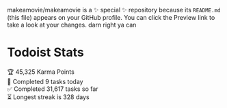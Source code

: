 makeamovie/makeamovie is a ✨ special ✨ repository because its `README.md` (this file) appears on your GitHub profile.
You can click the Preview link to take a look at your changes. darn right ya can

# Todoist Stats

<!-- TODO-IST:START -->
🏆  45,325 Karma Points           
🌸  Completed 9 tasks today           
✅  Completed 31,617 tasks so far           
⏳  Longest streak is 328 days
<!-- TODO-IST:END -->